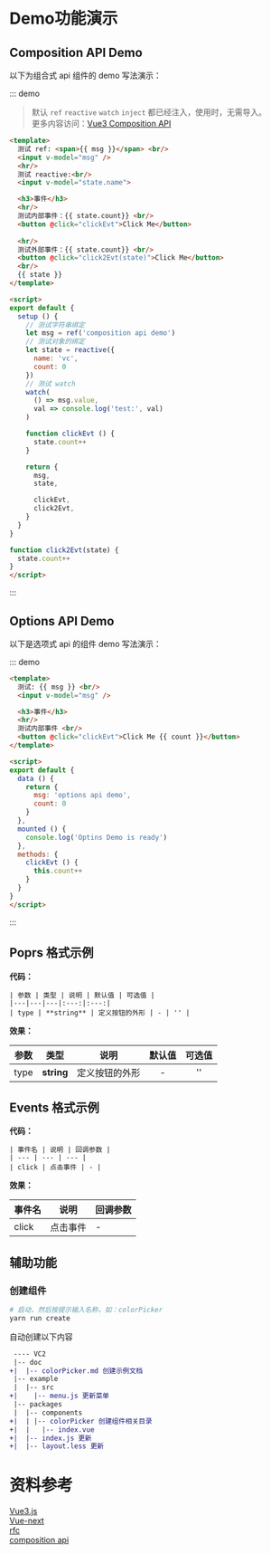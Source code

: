 # Demo功能演示

## Composition API Demo

以下为组合式 api 组件的 demo 写法演示：

::: demo

> 默认 `ref` `reactive` `watch` `inject` 都已经注入，使用时，无需导入。  
> 更多内容访问：[Vue3 Composition API](https://composition-api.vuejs.org/)

```html
<template>
  测试 ref: <span>{{ msg }}</span> <br/>
  <input v-model="msg" />
  <hr/>
  测试 reactive:<br/>
  <input v-model="state.name">

  <h3>事件</h3>
  <hr/>
  测试内部事件：{{ state.count}} <br/>
  <button @click="clickEvt">Click Me</button>
  
  <hr/>
  测试外部事件：{{ state.count}} <br/>
  <button @click="click2Evt(state)">Click Me</button>
  <br/>
  {{ state }}
</template>

<script>
export default {
  setup () {
    // 测试字符串绑定
    let msg = ref('composition api demo')
    // 测试对象的绑定
    let state = reactive({
      name: 'vc',
      count: 0
    })
    // 测试 watch
    watch(
      () => msg.value,
      val => console.log('test:', val)
    )

    function clickEvt () {
      state.count++
    }

    return {
      msg,
      state,

      clickEvt,
      click2Evt,
    }
  }
}

function click2Evt(state) {
  state.count++
}
</script>
```
:::

## Options API Demo

以下是选项式 api 的组件 demo 写法演示：

::: demo
```html
<template>
  测试: {{ msg }} <br/>
  <input v-model="msg" />

  <h3>事件</h3>
  <hr/>
  测试内部事件 <br/>
  <button @click="clickEvt">Click Me {{ count }}</button>
</template>

<script>
export default {
  data () {
    return {
      msg: 'options api demo',
      count: 0
    }
  },
  mounted () {
    console.log('Optins Demo is ready')
  },
  methods: {
    clickEvt () {
      this.count++
    }
  }
}
</script>
```
:::

## Poprs 格式示例

**代码：**

```
| 参数 | 类型 | 说明 | 默认值 | 可选值 |
|---|---|---|:---:|:---:|
| type | **string** | 定义按钮的外形 | - | '' |
```

**效果：**

| 参数 | 类型 | 说明 | 默认值 | 可选值 |
|---|---|---|:---:|:---:|
| type | **string** | 定义按钮的外形 | - | '' |

## Events 格式示例
**代码：**
```
| 事件名 | 说明 | 回调参数 |
| --- | --- | --- |
| click | 点击事件 | - |
```

**效果：**

| 事件名 | 说明 | 回调参数 |
| --- | --- | --- |
| click | 点击事件 | - |

## 辅助功能

### 创建组件

```bash
# 启动，然后按提示输入名称，如：colorPicker
yarn run create
```

自动创建以下内容

``` diff
 ---- VC2
 |-- doc
+|  |-- colorPicker.md 创建示例文档
 |-- example
 |  |-- src
+|    |-- menu.js 更新菜单
 |-- packages
 |  |-- components
+|  | |-- colorPicker 创建组件相关目录
+|  |   |-- index.vue
+|  |-- index.js 更新
+|  |-- layout.less 更新
```

# 资料参考
[Vue3.js](http://v3.vuejs.org/)  
[Vue-next](https://github.com/vuejs/vue-next)  
[rfc](https://github.com/vuejs/rfcs)  
[composition api](https://composition-api.vuejs.org/)  
